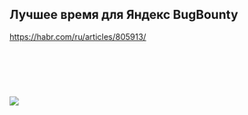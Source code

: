 ## Лучшее время для Яндекс BugBounty
 
https://habr.com/ru/articles/805913/

<br/><br/>
---
[![](https://habrastorage.org/webt/gz/gc/i6/gzgci6pivvdnk-gmj-kepml5q9y.gif)](https://yoomoney.ru/to/4100117863420642)
